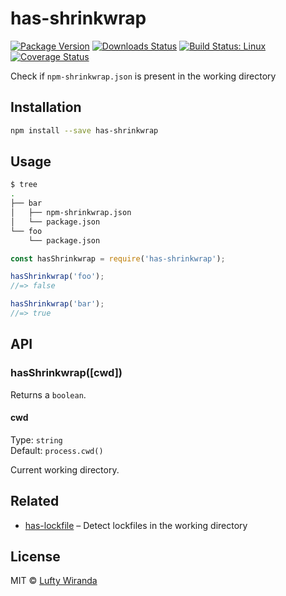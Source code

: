 # has-shrinkwrap

[![Package Version](https://img.shields.io/npm/v/has-shrinkwrap.svg?style=flat-square)](https://www.npmjs.com/package/has-shrinkwrap)
[![Downloads Status](https://img.shields.io/npm/dm/has-shrinkwrap.svg?style=flat-square)](https://npm-stat.com/charts.html?package=has-shrinkwrap&from=2016-04-01)
[![Build Status: Linux](https://img.shields.io/travis/luftywiranda13/has-shrinkwrap/master.svg?style=flat-square)](https://travis-ci.org/luftywiranda13/has-shrinkwrap)
[![Coverage Status](https://img.shields.io/codecov/c/github/luftywiranda13/has-shrinkwrap/master.svg?style=flat-square)](https://codecov.io/gh/luftywiranda13/has-shrinkwrap)

Check if `npm-shrinkwrap.json` is present in the working directory

## Installation

```sh
npm install --save has-shrinkwrap
```

## Usage

```sh
$ tree
.
├── bar
│   ├── npm-shrinkwrap.json
│   └── package.json
└── foo
    └── package.json
```

```js
const hasShrinkwrap = require('has-shrinkwrap');

hasShrinkwrap('foo');
//=> false

hasShrinkwrap('bar');
//=> true
```

## API

### hasShrinkwrap([cwd])

Returns a `boolean`.

#### cwd

Type: `string`<br />
Default: `process.cwd()`

Current working directory.

## Related

* [has-lockfile](https://github.com/luftywiranda13/has-lockfile) – Detect lockfiles in the working directory

## License

MIT &copy; [Lufty Wiranda](https://www.luftywiranda.com)
